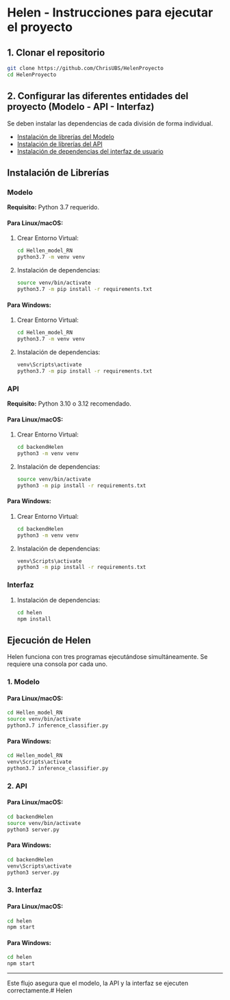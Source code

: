 # Helen - Instrucciones para ejecutar el proyecto

## 1. Clonar el repositorio
```bash
git clone https://github.com/ChrisUBS/HelenProyecto
cd HelenProyecto
```

## 2. Configurar las diferentes entidades del proyecto (Modelo - API - Interfaz)
Se deben instalar las dependencias de cada división de forma individual.
- [Instalación de librerías del Modelo](#id1)
- [Instalación de librerías del API](#id2)
- [Instalación de dependencias del interfaz de usuario](#id3)

## Instalación de Librerías

### Modelo <a id="id1" name="id1"></a>
**Requisito:** Python 3.7 requerido.

#### Para Linux/macOS:
1. Crear Entorno Virtual:
   ```bash
   cd Hellen_model_RN
   python3.7 -m venv venv
   ```
2. Instalación de dependencias:
   ```bash
   source venv/bin/activate
   python3.7 -m pip install -r requirements.txt
   ```

#### Para Windows:
1. Crear Entorno Virtual:
   ```cmd
   cd Hellen_model_RN
   python3.7 -m venv venv
   ```
2. Instalación de dependencias:
   ```cmd
   venv\Scripts\activate
   python3.7 -m pip install -r requirements.txt
   ```

### API <a id="id2" name="id2"></a>
**Requisito:** Python 3.10 o 3.12 recomendado.

#### Para Linux/macOS:
1. Crear Entorno Virtual:
   ```bash
   cd backendHelen
   python3 -m venv venv
   ```
2. Instalación de dependencias:
   ```bash
   source venv/bin/activate
   python3 -m pip install -r requirements.txt
   ```

#### Para Windows:
1. Crear Entorno Virtual:
   ```cmd
   cd backendHelen
   python3 -m venv venv
   ```
2. Instalación de dependencias:
   ```cmd
   venv\Scripts\activate
   python3 -m pip install -r requirements.txt
   ```

### Interfaz <a id="id3" name="id3"></a>
1. Instalación de dependencias:
   ```bash
   cd helen
   npm install
   ```

## Ejecución de Helen
Helen funciona con tres programas ejecutándose simultáneamente. Se requiere una consola por cada uno.

### 1. Modelo
#### Para Linux/macOS:
```bash
cd Hellen_model_RN
source venv/bin/activate
python3.7 inference_classifier.py
```

#### Para Windows:
```cmd
cd Hellen_model_RN
venv\Scripts\activate
python3.7 inference_classifier.py
```

### 2. API
#### Para Linux/macOS:
```bash
cd backendHelen
source venv/bin/activate
python3 server.py
```

#### Para Windows:
```cmd
cd backendHelen
venv\Scripts\activate
python3 server.py
```

### 3. Interfaz
#### Para Linux/macOS:
```bash
cd helen
npm start
```

#### Para Windows:
```cmd
cd helen
npm start
```

---
Este flujo asegura que el modelo, la API y la interfaz se ejecuten correctamente.# Helen

